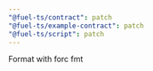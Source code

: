 ```yaml
---
"@fuel-ts/contract": patch
"@fuel-ts/example-contract": patch
"@fuel-ts/script": patch
---
```


Format with forc fmt
